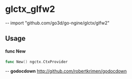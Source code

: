# glctx_glfw2
--
    import "github.com/go3d/go-ngine/glctx/glfw2"


## Usage

#### func  New

```go
func New() ngctx.CtxProvider
```

--
**godocdown** http://github.com/robertkrimen/godocdown
